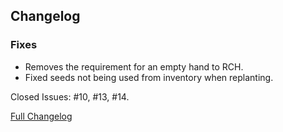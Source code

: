 ## Changelog

### Fixes

- Removes the requirement for an empty hand to RCH.
- Fixed seeds not being used from inventory when replanting.

Closed Issues: #10, #13, #14.

[Full Changelog](https://github.com/JamCoreModding/RightClickHarvest/compare/2.0.8...2.1.0)
